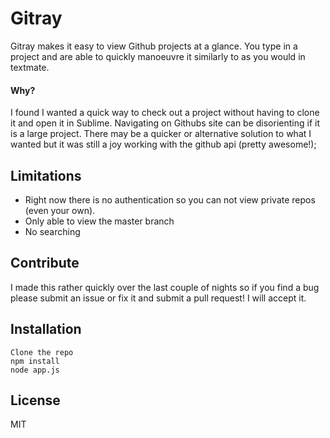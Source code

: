 Gitray
=========

Gitray makes it easy to view Github projects at a glance. You type in a project and are able to quickly manoeuvre it similarly to as you would in textmate. 

#### Why?
I found I wanted a quick way to check out a project without having to clone it and open it in Sublime. Navigating on Githubs site can be disorienting if it is a large project. There may be a quicker or alternative solution to what I wanted but it was still a joy working with the github api (pretty awesome!);

Limitations
-----------
* Right now there is no authentication so you can not view private repos (even your own). 
* Only able to view the master branch
* No searching

Contribute
----------
I made this rather quickly over the last couple of nights so if you find a bug please submit an issue or fix it and submit a pull request! I will accept it. 

Installation
--------------

```
Clone the repo
npm install
node app.js
```


License
-

MIT

